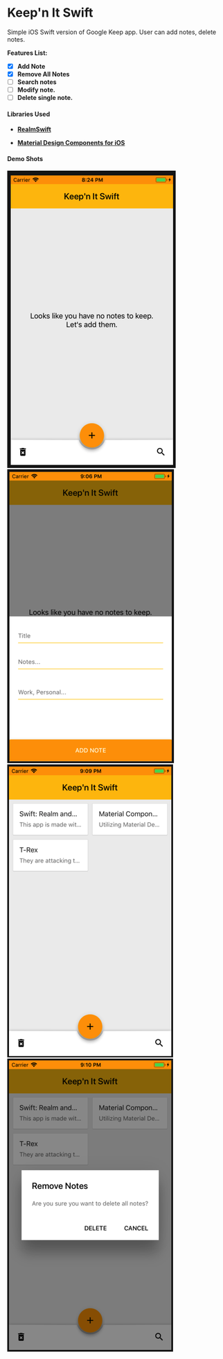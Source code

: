 # Keep'n It Swift

Simple iOS Swift version of Google Keep app.
User can add notes, delete notes.

<b>Features List:

- [x] Add Note
- [x] Remove All Notes
- [ ] Search notes
- [ ] Modify note.
- [ ] Delete single note.

#### Libraries Used

* [RealmSwift](https://realm.io/products/realm-database)

* [Material Design Components for iOS](https://material.io/components/ios/)


#### Demo Shots
![Main Screen](demo_shots/no_notes_in_realm.png)
![Add Note](demo_shots/add_new_note.png)
![Main Screen with Notes ](demo_shots/notes_in_realm.png)
![Remove All Notes](demo_shots/remove_all_notes.png)
